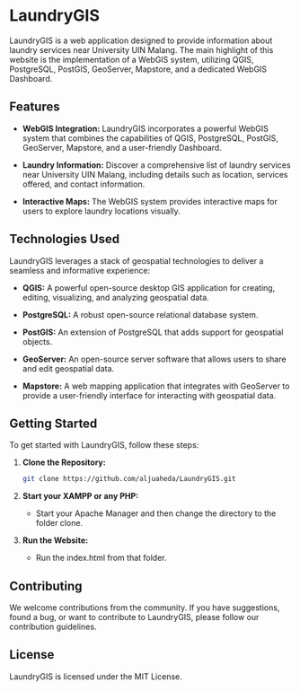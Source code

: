 # LaundryGIS

LaundryGIS is a web application designed to provide information about laundry services near University UIN Malang. The main highlight of this website is the implementation of a WebGIS system, utilizing QGIS, PostgreSQL, PostGIS, GeoServer, Mapstore, and a dedicated WebGIS Dashboard.

## Features

- **WebGIS Integration:** LaundryGIS incorporates a powerful WebGIS system that combines the capabilities of QGIS, PostgreSQL, PostGIS, GeoServer, Mapstore, and a user-friendly Dashboard.

- **Laundry Information:** Discover a comprehensive list of laundry services near University UIN Malang, including details such as location, services offered, and contact information.

- **Interactive Maps:** The WebGIS system provides interactive maps for users to explore laundry locations visually.

## Technologies Used

LaundryGIS leverages a stack of geospatial technologies to deliver a seamless and informative experience:

- **QGIS:** A powerful open-source desktop GIS application for creating, editing, visualizing, and analyzing geospatial data.

- **PostgreSQL:** A robust open-source relational database system.

- **PostGIS:** An extension of PostgreSQL that adds support for geospatial objects.

- **GeoServer:** An open-source server software that allows users to share and edit geospatial data.

- **Mapstore:** A web mapping application that integrates with GeoServer to provide a user-friendly interface for interacting with geospatial data.

## Getting Started

To get started with LaundryGIS, follow these steps:

1. **Clone the Repository:**
   ```bash
   git clone https://github.com/aljuaheda/LaundryGIS.git

2. **Start your XAMPP or any PHP:**
   - Start your Apache Manager and then change the directory to the folder clone.

   
3. **Run the Website:**
   - Run the index.html from that folder.


## Contributing
We welcome contributions from the community. If you have suggestions, found a bug, or want to contribute to LaundryGIS, please follow our contribution guidelines.

## License
LaundryGIS is licensed under the MIT License. 
